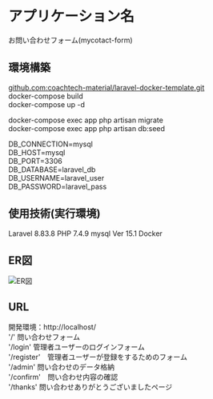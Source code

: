 # アプリケーション名
お問い合わせフォーム(mycotact-form)
## 環境構築
[github.com:coachtech-material/laravel-docker-template.git ](https://github.com/coachtech-material/laravel-docker-template)   
docker-compose build  
docker-compose up -d  

docker-compose exec app php artisan migrate  
docker-compose exec app php artisan db:seed  

DB_CONNECTION=mysql  
DB_HOST=mysql  
DB_PORT=3306  
DB_DATABASE=laravel_db  
DB_USERNAME=laravel_user  
DB_PASSWORD=laravel_pass  
## 使用技術(実行環境)
Laravel 8.83.8
PHP 7.4.9
mysql  Ver 15.1 
Docker
## ER図
![ER図](mycontact-form_ER)
## URL
開発環境：http://localhost/  
'/' 問い合わせフォーム  
'/login' 管理者ユーザーのログインフォーム  
'/register'　管理者ユーザーが登録をするためのフォーム  
'/admin' 問い合わせのデータ格納  
'/confirm'　問い合わせ内容の確認  
'/thanks' 問い合わせありがとうございましたページ  
